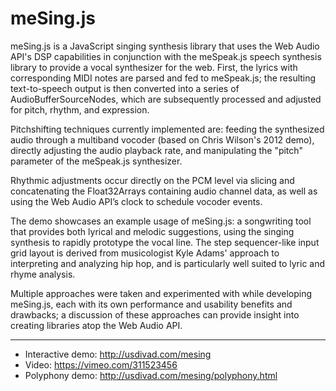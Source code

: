 meSing.js
=========

meSing.js is a JavaScript singing synthesis library that uses the Web Audio API's DSP capabilities in conjunction with the meSpeak.js speech synthesis library to provide a vocal synthesizer for the web. First, the lyrics with corresponding MIDI notes are parsed and fed to meSpeak.js; the resulting text-to-speech output is then converted into a series of AudioBufferSourceNodes, which are subsequently processed and adjusted for pitch, rhythm, and expression.


Pitchshifting techniques currently implemented are: feeding the synthesized audio through a multiband vocoder (based on Chris Wilson's 2012 demo), directly adjusting the audio playback rate, and manipulating the "pitch" parameter of the meSpeak.js synthesizer. 

Rhythmic adjustments occur directly on the PCM level via slicing and concatenating the Float32Arrays containing audio channel data, as well as using the Web Audio API’s clock to schedule vocoder events.


The demo showcases an example usage of meSing.js: a songwriting tool that provides both lyrical and melodic suggestions, using the singing synthesis to rapidly prototype the vocal line. The step sequencer-like input grid layout is derived from musicologist Kyle Adams' approach to interpreting and analyzing hip hop, and is particularly well suited to lyric and rhyme analysis.


Multiple approaches were taken and experimented with while developing meSing.js, each with its own performance and usability benefits and drawbacks; a discussion of these approaches can provide insight into creating libraries atop the Web Audio API.

--------

- Interactive demo: http://usdivad.com/mesing
- Video: https://vimeo.com/311523456
- Polyphony demo: http://usdivad.com/mesing/polyphony.html
